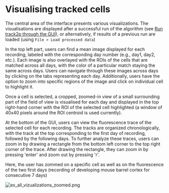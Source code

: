 # Visualising tracked cells

The central area of the interface presents various visualizations. The visualisations are displayed after a successful run of the algorithm (see [Run track2p through the GUI](https://track2p.github.io/run_track2p_gui.html)), or alternatively, if results of a previous run are loaded (using `File > Load processed data`)

In the top left part, users can find a mean image displayed for each recording, labeled with the corresponding day number (e.g., day1, day2, etc.). Each image is also overlayed with the ROIs of the cells that are matched across all days, with the color of a particular match staying the same across days. Users can navigate through these images across days by clicking on the tabs representing each day. Additionally, users have the option to zoom into specific regions of the image and click on individual cell to highlight it.

Once a cell is selected, a cropped, zoomed-in view of a small surrounding part of the field of view is visualised for each day and displayed in the top right-hand corner with the ROI of the selected cell highlighted (a window of 40x40 pixels around the ROI centroid is used currently).

At the bottom  of the GUI, users can view the fluorescence trace of the selected cell for each recording. The tracks are organized chronologically, with the track at the top corresponding to the first day of recording, followed by the following days. To further analyze these traces, users can zoom in by drawing a rectangle from the bottom left corner to the top right corner of the trace. After drawing the rectangle, they can zoom in by pressing 'enter' and zoom out by pressing 'r'.

Here, the user has zommed on a specific cell as well as on the fluorescence of the two first days (recording of developing mouse barrel cortex for consecutive 7 days)

![ex_all_vizualizations_zoomed.png](media/plots/ex_all_vizualizations_zoomed.png)
